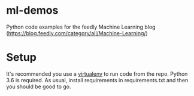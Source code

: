 # ml-demos
Python code examples for the feedly Machine Learning blog (https://blog.feedly.com/category/all/Machine-Learning/)

# Setup
It's recommended you use a [virtualenv](http://docs.python-guide.org/en/latest/dev/virtualenvs/) to run code from the 
repo. Python 3.6 is required. As usual, install requirements in requirements.txt and then you should be good to go.